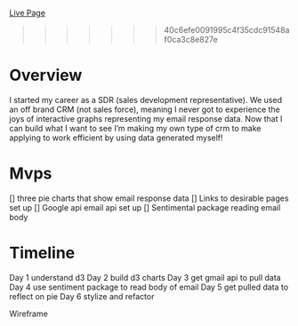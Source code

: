 
[Live Page](https://joseph-rato.github.io/Rise-My-Email-Data/)
>>>>>>> 40c6efe0091995c4f35cdc91548af0ca3c8e827e

# Overview 

I started my career as a SDR (sales development representative). We used an off brand CRM (not sales force), meaning I never got to experience the joys of interactive graphs representing my email response data. Now that I can build what I want to see I’m making my own type of crm to make applying to work efficient by using data generated myself!

# Mvps 
[] three pie charts that show email response data
[] Links to desirable pages set up
[] Google api email api set up
[] Sentimental package reading email body

# Timeline 
Day 1 
understand d3
Day 2 
build d3 charts
Day 3 
get gmail api to pull data
Day 4 
use sentiment package to read body of email
Day 5 
get pulled data to reflect on pie
Day 6 stylize and refactor

Wireframe 
